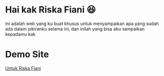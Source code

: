 # Hai kak Riska Fiani 😆
ini adalah web yang ku buat khusus untuk menyampaikan apa yang sudah ada dalam pikiranku selama ini, dan inilah yang bisa aku sampaikan kepadamu kak

# Demo Site
<a href="https://google.com">Untuk Riska Fiani</a>
